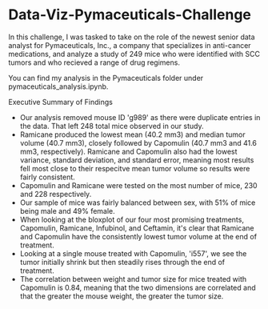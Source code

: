 # Data-Viz-Pymaceuticals-Challenge

In this challenge, I was tasked to take on the role of the newest senior data analyst for Pymaceuticals, Inc., a company that specializes in anti-cancer medications, and analyze a study of 249 mice who were identified with SCC tumors and who recieved a range of drug regimens. 

You can find my analysis in the Pymaceuticals folder under pymaceuticals_analysis.ipynb. 

Executive Summary of Findings

- Our analysis removed mouse ID 'g989' as there were duplicate entries in the data. That left 248 total mice observed in our study.
- Ramicane produced the lowest mean (40.2 mm3) and median tumor volume (40.7 mm3), closely followed by Capomulin (40.7 mm3 and 41.6 mm3, respectively). Ramicane and Capomulin also had the lowest variance, standard deviation, and standard error, meaning most results fell most close to their respecitve mean tumor volume so results were fairly consistent.
- Capomulin and Ramicane were tested on the most number of mice, 230 and 228 respectively.
- Our sample of mice was fairly balanced between sex, with 51% of mice being male and 49% female.
- When looking at the bloxplot of our four most promising treatments, Capomulin, Ramicane, Infubinol, and Ceftamin, it's clear that Ramicane and Capomulin have the consistently lowest tumor volume at the end of treatment.
- Looking at a single mouse treated with Capomulin, 'i557', we see the tumor initially shrink but then steadily rises through the end of treatment.
- The correlation between weight and tumor size for mice treated with Capomulin is 0.84, meaning that the two dimensions are correlated and that the greater the mouse weight, the greater the tumor size.
